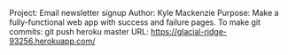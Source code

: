 Project: Email newsletter signup
Author: Kyle Mackenzie
Purpose: Make a fully-functional web app with success and failure pages.
To make git commits: git push heroku master
URL: https://glacial-ridge-93256.herokuapp.com/

